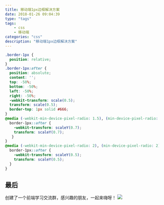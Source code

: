 ```yaml
---
title: 移动端1px边框解决方案
date: 2018-01-26 09:04:39
type: "tags"
tags: 
	- css
	- 移动端
categories: "css"
description: "移动端1px边框解决方案"
---
```


```css
.border-1px {
  position: relative;
}
.border-1px:after {
  position: absolute;
  content: '';
  top: -50%;
  bottom: -50%;
  left: -50%;
  right: -50%;
  -webkit-transform: scale(0.5);
  transform: scale(0.5);
  border-top: 1px solid #666;
}
@media (-webkit-min-device-pixel-radio: 1.5), (min-device-pixel-radio: 1.5) {
  border-1px::after {
    -webkit-transform: scaleY(0.7);
    transform: scaleY(0.7);
   }
}
@media (-webkit-min-device-pixel-radio: 2), (min-device-pixel-radio: 2) {
  border-1px::after {
    -webkit-transform: scaleY(0.5);
    transform: scaleY(0.5);
  }
}
```

## 最后

创建了一个前端学习交流群，感兴趣的朋友，一起来嗨呀！
![](<https://image-static.segmentfault.com/207/665/2076650181-5bfe3d1a48e89_articlex>)